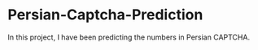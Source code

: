 # Persian-Captcha-Prediction
In this project, I have been predicting the numbers in Persian CAPTCHA.
